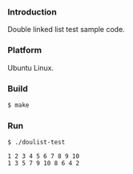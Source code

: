 ### Introduction

Double linked list test sample code.


### Platform

Ubuntu Linux.


### Build

```bash
$ make
```


### Run

```console
$ ./doulist-test

1 2 3 4 5 6 7 8 9 10 
1 3 5 7 9 10 8 6 4 2 
```
